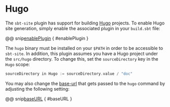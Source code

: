 # Hugo

The `sbt-site` plugin has support for building [Hugo] projects. To enable Hugo site generation, simply enable the associated plugin in your `build.sbt` file:

@@ snip[enablePlugin](../../../sbt-test/hugo/can-use-hugo/build.sbt) { #enablePlugin }

The `hugo` binary must be installed on your `$PATH` in order to be accessible to `sbt-site`. In addition, this plugin assumes you have a Hugo project under the `src/hugo` directory. To change this, set the `sourceDirectory` key in the `Hugo` scope:

```sbt
sourceDirectory in Hugo := sourceDirectory.value / "doc"
```

You may also change the [base-url](https://gohugo.io/overview/configuration/) that gets passed to the `hugo` command by adjusting the following setting:

@@ snip[baseURL](../../../sbt-test/hugo/can-use-hugo/build.sbt) { #baseURL }

[Hugo]: http://gohugo.io/
